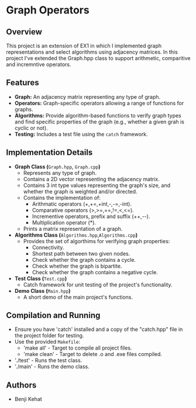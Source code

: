 
# Graph Operators

## Overview

This project is an extension of EX1 in which I implemented graph representations and select algorithms using adjacency matrices.
In this project I've extended the Graph.hpp class to support arithmetic, comparitive and incremntive operators.

## Features

- **Graph:** An adjacency matrix representing any type of graph.
- **Operators:** Graph-specific operators allowing a range of functions for graphs.
- **Algorithms:** Provide algorithm-based functions to verify graph types and find specific properties of the graph (e.g., whether a given grah is cyclic or not).
- **Testing:** Includes a test file using the `catch` framework.

## Implementation Details

- **Graph Class (**`Graph.hpp`, `Graph.cpp`**)**
  - Represents any type of graph.
  - Contains a 2D vector representing the adjacency matrix.
  - Contains 3 int type values representing the graph's size, and whether the graph is weighted and/or directed.
  - Contains the implementation of:
    - Arithmatic operators (+,+=,+int,-,-=,-int).
    - Comparative operators (>,>=,==,!=,<,<=).
    - Incrementive operators, prefix and suffix (++,--).
    - Multiplication operator (*).
  - Prints a matrix representation of a graph. 
- **Algorithms Class (**`Algorithms.hpp`,`Algorithms.cpp`**)**
  - Provides the set of algorthims for verifying graph properties:
    - Connectivity.
    - Shortest path between two given nodes.
    - Check whether the graph contains a cycle.
    - Check whether the graph is bipartite.
    - Check whether the graph contains a negative cycle.
- **Test Class (**`Test.cpp`**)**
  - Catch framework for unit testing of the project's functionality.
- **Demo Class (**`Main.hpp`**)**
  - A short demo of the main project's functions. 

## Compilation and Running
- Ensure you have 'catch' installed and a copy of the "catch.hpp" file in the project folder for testing.
- Use the provided `Makefile`:
  - 'make all' - Target to compile all project files.
  - 'make clean' - Target to delete .o and .exe files compiled.
- './test' - Runs the test class.
- './main' - Runs the demo class.



## Authors

- Benji Kehat

